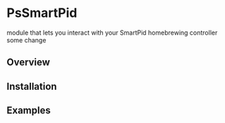 # PsSmartPid

module that lets you interact with your SmartPid homebrewing controller
some change
## Overview

## Installation

## Examples
